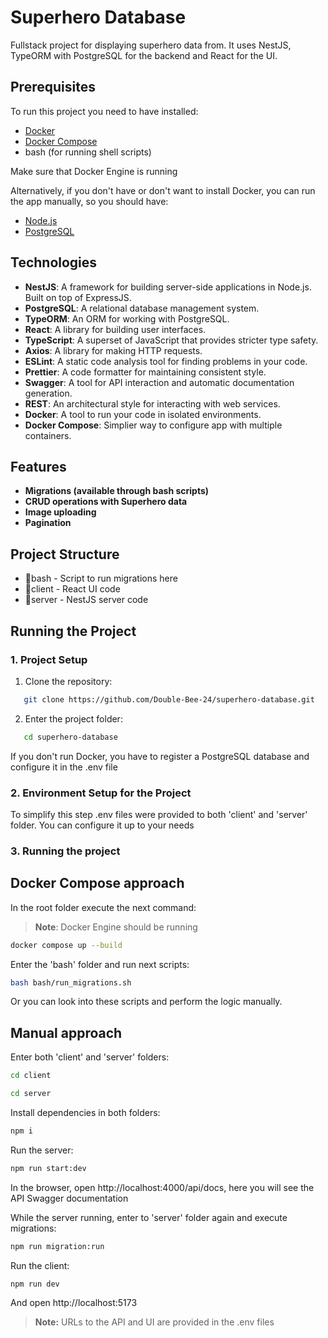 # Superhero Database

Fullstack project for displaying superhero data from. It uses NestJS, TypeORM with PostgreSQL for the backend and React for the UI.

## Prerequisites

To run this project you need to have installed:

- [Docker](https://www.docker.com/)
- [Docker Compose](https://docs.docker.com/compose/)
- bash (for running shell scripts)

Make sure that Docker Engine is running

Alternatively, if you don't have or don't want to install Docker, you can run the app manually, so you should have:

- [Node.js](https://nodejs.org/en)
- [PostgreSQL](https://www.postgresql.org/download/)

## Technologies

- **NestJS**: A framework for building server-side applications in Node.js. Built on top of ExpressJS.
- **PostgreSQL**: A relational database management system.
- **TypeORM**: An ORM for working with PostgreSQL.
- **React**: A library for building user interfaces.
- **TypeScript**: A superset of JavaScript that provides stricter type safety.
- **Axios**: A library for making HTTP requests.
- **ESLint**: A static code analysis tool for finding problems in your code.
- **Prettier**: A code formatter for maintaining consistent style.
- **Swagger**: A tool for API interaction and automatic documentation generation.
- **REST**: An architectural style for interacting with web services.
- **Docker**: A tool to run your code in isolated environments.
- **Docker Compose**: Simplier way to configure app with multiple containers.

## Features

- **Migrations (available through bash scripts)**
- **CRUD operations with Superhero data**
- **Image uploading**
- **Pagination**

## Project Structure

- 📁bash - Script to run migrations here
- 📁client - React UI code
- 📁server - NestJS server code

## Running the Project

### 1. Project Setup

1. Clone the repository:

```bash
   git clone https://github.com/Double-Bee-24/superhero-database.git
```

2. Enter the project folder:

```bash
   cd superhero-database
```

If you don't run Docker, you have to register a PostgreSQL database and configure it in the .env file

### 2. Environment Setup for the Project

To simplify this step .env files were provided to both 'client' and 'server' folder. You can configure it up to your needs

### 3. Running the project

## Docker Compose approach

In the root folder execute the next command:

> **Note**: Docker Engine should be running

```bash
docker compose up --build
```

Enter the 'bash' folder and run next scripts:

```bash
bash bash/run_migrations.sh
```

Or you can look into these scripts and perform the logic manually.

## Manual approach

Enter both 'client' and 'server' folders:

```bash
cd client
```

```bash
cd server
```

Install dependencies in both folders:

```bash
npm i
```

Run the server:

```bash
npm run start:dev
```

In the browser, open http://localhost:4000/api/docs, here you will see the API Swagger documentation

While the server running, enter to 'server' folder again and execute migrations:

```bash
npm run migration:run
```

Run the client:

```bash
npm run dev
```

And open http://localhost:5173

> **Note:** URLs to the API and UI are provided in the .env files
